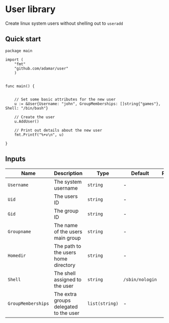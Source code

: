 
# User library

Create linux system users without shelling out to `useradd`


## Quick start

```
package main

import (
	"fmt"
	"github.com/adamar/user"
	)


func main() {


	// Set some basic attributes for the new user
	u := &User{Username: "john", GroupMemberships: []string{"games"}, Shell: "/bin/bash"}

	// Create the user
	u.AddUser()

	// Print out details about the new user
	fmt.Printf("%+v\n", u)

}

```


## Inputs

| Name | Description | Type | Default | Required |
|------|-------------|------|---------|:--------:|
| `Username` | The system username  | `string` | - | yes |
| `Uid` | The users ID | `string` | - | no |
| `Gid` | The group ID | `string` | - | no |
| `Groupname` | The name of the users main group | `string` | - | no |
| `Homedir` | The path to the users home directory | `string` | - | no |
| `Shell` | The shell assigned to the user | `string` | `/sbin/nologin` | no |
| `GroupMemberships` | The extra groups delegated to the user | `list(string)`| - | no |



